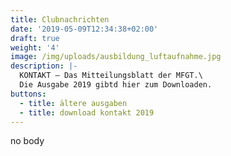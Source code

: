 ```yaml
---
title: Clubnachrichten
date: '2019-05-09T12:34:38+02:00'
draft: true
weight: '4'
image: /img/uploads/ausbildung_luftaufnahme.jpg
description: |-
  KONTAKT – Das Mitteilungsblatt der MFGT.\
  Die Ausgabe 2019 gibtd hier zum Downloaden.
buttons:
  - title: ältere ausgaben
  - title: download kontakt 2019
---
```

no body
